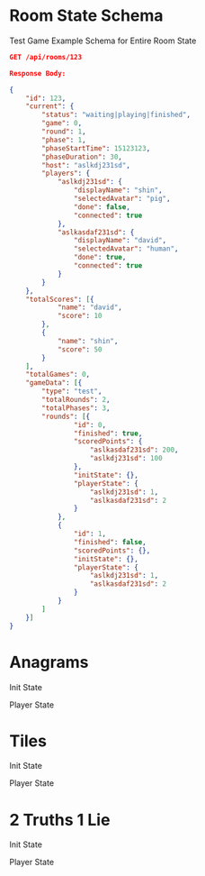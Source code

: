 # Room State Schema

Test Game Example Schema for Entire Room State

```json
GET /api/rooms/123

Response Body:

{
	"id": 123,
	"current": {
		"status": "waiting|playing|finished",
		"game": 0,
		"round": 1,
		"phase": 1,
		"phaseStartTime": 15123123,
		"phaseDuration": 30,
		"host": "aslkdj231sd",
		"players": {
			"aslkdj231sd": {
				"displayName": "shin",
				"selectedAvatar": "pig",
				"done": false,
				"connected": true
			},
			"aslkasdaf231sd": {
				"displayName": "david",
				"selectedAvatar": "human",
				"done": true,
				"connected": true
			}
		}
	},
	"totalScores": [{
			"name": "david",
			"score": 10
		},
		{
			"name": "shin",
			"score": 50
		}
	],
	"totalGames": 0,
	"gameData": [{
		"type": "test",
		"totalRounds": 2,
		"totalPhases": 3,
		"rounds": [{
				"id": 0,
				"finished": true,
				"scoredPoints": {
					"aslkasdaf231sd": 200,
					"aslkdj231sd": 100
				},
				"initState": {},
				"playerState": {
					"aslkdj231sd": 1,
					"aslkasdaf231sd": 2
				}
			},
			{
				"id": 1,
				"finished": false,
				"scoredPoints": {},
				"initState": {},
				"playerState": {
					"aslkdj231sd": 1,
					"aslkasdaf231sd": 2
				}
			}
		]
	}]
}
```

# Anagrams

Init State

Player State

# Tiles

Init State

Player State

# 2 Truths 1 Lie

Init State

Player State
